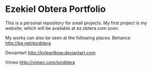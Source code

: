 Ezekiel Obtera Portfolio
==========

This is a personal repository for small projects.
My first project is my website; which will be available at ez.obtera.com soon.

My works can also be seen at the following places:
Behance http://be.net/ezobtera

Deviantart http://kyleartbow.deviantart.com

Vimeo http://vimeo.com/ezobtera

